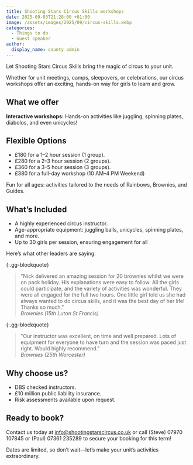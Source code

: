 ```yaml
---
title: Shooting Stars Circus Skills workshops
date: 2025-09-03T21:28:00 +01:00
image: /assets/images/2025/09/circus-skills.webp
categories:
  - Things to do
  - Guest speaker
author:
  display_name: county admin
---
```

Let Shooting Stars Circus Skills bring the magic of circus to your unit.

Whether for unit meetings, camps, sleepovers, or celebrations, our circus workshops offer an exciting, hands-on way for girls to learn and grow.

## What we offer

**Interactive workshops:** Hands-on activities like juggling, spinning plates, diabolos, and even unicycles!

## Flexible Options

- £180 for a 1–2 hour session (1 group).
- £280 for a 2–3 hour session (2 groups).
- £360 for a 3–5 hour session (3 groups).
- £380 for a full-day workshop (10 AM–4 PM Weekend)

Fun for all ages: activities tailored to the needs of Rainbows, Brownies, and Guides.

## What’s Included

- A highly experienced circus instructor.
- Age-appropriate equipment: juggling balls, unicycles, spinning plates, and more.
- Up to 30 girls per session, ensuring engagement for all

Here’s what other leaders are saying:

{:.gg-blockquote}
> "Nick delivered an amazing session for 20 brownies whilst we were on pack holiday. His explanations were easy to follow. All the girls could participate, and the variety of activities was wonderful. They were all engaged for the full two hours. One little girl told us she had always wanted to do circus skills, and it was the best day of her life! Thanks so much."  
<cite>Brownies (15th Luton St Francis)</cite>

{:.gg-blockquote}
>"Our instructor was excellent, on time and well prepared. Lots of equipment for everyone to have turn and the session was paced just right. Would highly recommend."  
<cite>Brownies (25th Worcester)</cite>

## Why choose us?

- DBS checked instructors.
- £10 million public liability insurance.
- Risk assessments available upon request.

## Ready to book?

Contact us today at <info@shootingstarscircus.co.uk> or call (Steve) 07970 107845 or (Paul) 07361 235289 to secure your booking for this term!

Dates are limited, so don’t wait—let’s make your unit’s activities extraordinary.
